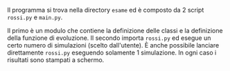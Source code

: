 Il programma si trova nella directory `esame` ed è composto da 2 script `rossi.py` e `main.py`.

Il primo è un modulo che contiene la definizione delle classi e la definizione della funzione di evoluzione. Il secondo importa `rossi.py` ed esegue un certo numero di simulazioni (scelto dall'utente). È anche possibile lanciare direttamente `rossi.py`  eseguendo solamente 1 simulazione. In ogni caso i risultati sono stampati a schermo.
